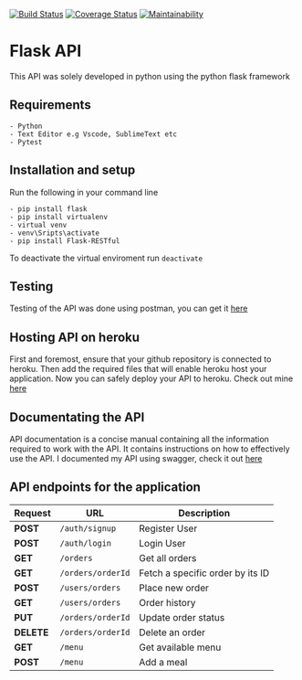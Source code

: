 [![Build Status](https://travis-ci.org/joshtrigger/flask-api.svg?branch=develop)](https://travis-ci.org/joshtrigger/flask-api) 
[![Coverage Status](https://coveralls.io/repos/github/joshtrigger/flask-api/badge.svg?branch=develop)](https://coveralls.io/github/joshtrigger/flask-api?branch=develop)
[![Maintainability](https://api.codeclimate.com/v1/badges/10e4a57f3b541a2c4da6/maintainability)](https://codeclimate.com/github/joshtrigger/flask-api/maintainability)

# Flask API
This API was solely developed in python using the python flask framework

## Requirements
    - Python
    - Text Editor e.g Vscode, SublimeText etc
    - Pytest

## Installation and setup
Run the following in your command line

    - pip install flask
    - pip install virtualenv
    - virtual venv
    - venv\Sripts\activate 
    - pip install Flask-RESTful

To deactivate the virtual enviroment run `deactivate`

## Testing
Testing of the API was done using postman, you can get it [here](https://www.getpostman.com/) 

## Hosting API on heroku
First and foremost, ensure that your github repository is connected to heroku. Then add the required files that will enable heroku host your application. Now you can safely deploy your API to heroku. Check out mine [here](https://my-fast-food-api.herokuapp.com)

## Documentating the API
API documentation is a concise manual containing all the information required to work with the API. It contains instructions on how to effectively use the API. I documented my API using swagger, check it out [here](https://my-fast-food-api.herokuapp.com/apidocs/)

## API endpoints for the application
Request|URL|Description
---|---|---
**POST**|`/auth/signup`|Register User
**POST**|`/auth/login`|Login User
**GET**|`/orders`|Get all orders
**GET**|`/orders/orderId`|Fetch a specific order by its ID
**POST**|`/users/orders`|Place new order
**GET**|`/users/orders`|Order history
**PUT**|`/orders/orderId`|Update order status
**DELETE**|`/orders/orderId`|Delete an order
**GET**|`/menu`|Get available menu
**POST**|`/menu`|Add a meal